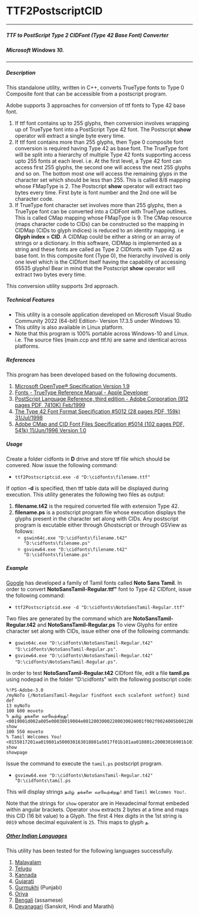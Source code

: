 # TTF2PostscriptCID
----------------------------------------------------------------------------------------
##### _TTF to PostScript Type 2 CIDFont (Type 42 Base Font) Converter_ 

##### Microsoft Windows 10.
----------------------------------------------------------------------------------------
##### Description
This standalone utility, written in C++, converts TrueType fonts to Type 0 Composite font that can be accessible from a postscript program. 

Adobe supports 3 approaches for conversion of ttf fonts to Type 42 base font.
1. If ttf font contains up to 255 glyphs, then conversion involves wrapping up of TrueType font into a PostScript Type 42 font. The Postscript **show** operator will extract a single byte every time.
2. If ttf font contains more than 255 glyphs, then Type 0 composite font conversion is required having Type 42 as base font. The TrueType font will be split into a hierarchy of multiple Type 42 fonts supporting access upto 255 fonts at each level. i.e. At the first level, a Type 42 font can access first 255 glyphs, the second one will access the next 255 glyphs and so on. The bottom most one will access the remaining glyps in the character set which should be less than 255. This is called 8/8 mapping whose FMapType is 2. The Postscript **show** operator will extract two bytes every time. First byte is font number and the 2nd one will be character code.
3. If TrueType font character set involves more than 255 glyphs, then a TrueType font can be converted into a CIDFont with TrueType outlines. This is called CMap mapping whose FMapType is 9. The CMap resource (maps character code to CIDs) can be constructed so the mapping in CIDMap (CIDs to glyph indices) is reduced to an identity mapping. i.e **Glyph index = CID**. A CIDMap could be either a string or an array of strings or a dictionary. In this software, CIDMap is implemented as a string and these fonts are called as Type 2 CIDfonts with Type 42 as base font. In this  composite font (Type 0), the hierarchy involved is only one level which is the CIDfont itself having the capability of accessing 65535 glyphs! Bear in mind that the Postscript **show** operator will extract two bytes every time.

This conversion utility supports 3rd approach.


##### Technical Features
- This utility is a console application developed on Microsoft Visual Studio Community 2022 (64-bit) Edition- Version 17.3.5 under Windows 10.
- This utility is also available in Linux platform.
- Note that this program is 100% portable across Windows-10 and Linux. i.e. The source files (main.ccp and ttf.h) are same and identical across platforms.


##### References
This program has been developed based on the following documents.
1. [Microsoft OpenType® Specification Version 1.9](https://learn.microsoft.com/en-us/typography/opentype/spec/)
2. [Fonts - TrueType Reference Manual - Apple Developer](https://developer.apple.com/fonts/TrueType-Reference-Manual/)
3. [PostScript Language Reference, third edition - Adobe Corporation (912 pages PDF, 7410K) Feb/1999](https://www.adobe.com/jp/print/postscript/pdfs/PLRM.pdf)
4. [The Type 42 Font Format Specification #5012 (28 pages PDF, 159k) 31/Jul/1998](https://adobe-type-tools.github.io/font-tech-notes/pdfs/5012.Type42_Spec.pdf)
5. [Adobe CMap and CID Font Files Specification #5014 (102 pages PDF, 541k) 11/Jun/1996 Version 1.0](https://adobe-type-tools.github.io/font-tech-notes/pdfs/5014.CIDFont_Spec.pdf)

##### Usage
Create a folder cidfonts in **D** drive and store ttf file which should be convered. Now issue the following command:
- `ttf2Postscriptcid.exe -d "D:\cidfonts\filename.ttf"`

If option **-d** is specified, then ttf table data will be displayed during execution.
This utility generates the following two files as output:
1. **filename.t42** is the required converted file with extension Type 42.
2. **filename.ps** is a postscript program file whose execution displays the glyphs present in the character set along with CIDs. Any postscript program is excutable either through Ghostscript or through GSView as follows:
   - `gswin64c.exe "D:\cidfonts\filename.t42" "D:\cidfonts\filename.ps"`
   - `gsview64.exe "D:\cidfonts\filename.t42" "D:\cidfonts\filename.ps"`

##### Example
[Google](https://fonts.google.com/noto/specimen/Noto+Sans+Tamil) has developed a family of Tamil fonts called **Noto Sans Tamil**.
In order to convert **NotoSansTamil-Regular.ttf"** font to Type 42 CIDfont, issue the following command:
- `ttf2Postscriptcid.exe -d "D:\cidfonts\NotoSansTamil-Regular.ttf"`

Two files are generated by the command which are **NotoSansTamil-Regular.t42** and **NotoSansTamil-Regular.ps**
To view Glyphs for entire character set along with CIDs, issue either one of the following commands:

- `gswin64c.exe "D:\cidfonts\NotoSansTamil-Regular.t42" "D:\cidfonts\NotoSansTamil-Regular.ps"`.
- `gsview64.exe "D:\cidfonts\NotoSansTamil-Regular.t42" "D:\cidfonts\NotoSansTamil-Regular.ps"`.

In order to test **NotoSansTamil-Regular.t42** CIDfont file, edit a file **tamil.ps** using nodepad in the folder "D:\cidfonts\" with the following postscript code:
```
%!PS-Adobe-3.0
/myNoTo {/NotoSansTamil-Regular findfont exch scalefont setfont} bind def
13 myNoTo
100 600 moveto 
% தமிழ் தங்களை வரவேற்கிறது!
<0019001d002a005e00030019004e00120030002200030024001f002f0024005b0012002a0020007a00aa> show
100 550 moveto 
% Tamil Welcomes You!
<0155017201aa019801a500030163018801a5017f01b101aa018801c20003016901b101cb00aa00b5> show
showpage
```

Issue the command  to execute the `tamil.ps` postscript program. 
- `gsview64.exe "D:\cidfonts\NotoSansTamil-Regular.t42" "D:\cidfonts\tamil.ps`

This will display strings `தமிழ் தங்களை வரவேற்கிறது!` and `Tamil Welcomes You!`.

Note that the strings for `show` operator are in Hexadecimal format embeded within angular brackets. Operator `show` extracts 2 bytes at a time and maps this CID (16 bit value) to a Glyph.
The first 4 Hex digits in the 1st string is `0019` whose decimal equivalent is `25`. This maps to glyph `த`.

##### [Other Indian Languages](https://fonts.google.com/noto/fonts)
This utility has been tested for the following languages successfully.
1. [Malayalam](https://fonts.google.com/noto/specimen/Noto+Sans+Malayalam)
2. [Telugu](https://fonts.google.com/noto/specimen/Noto+Sans+Telugu)
3. [Kannada](https://fonts.google.com/noto/specimen/Noto+Sans+Kannada)
4. [Gujarati](https://fonts.google.com/noto/specimen/Noto+Sans+Gujarati)
5. [Gurmukhi](https://fonts.google.com/noto/specimen/Noto+Sans+Gurmukhi) (Punjabi)
6. [Oriya](https://fonts.google.com/noto/specimen/Noto+Sans+Oriya)
7. [Bengali](https://fonts.google.com/noto/specimen/Noto+Sans+Bengali) (assamese)
8. [Devanagari](https://fonts.google.com/noto/specimen/Noto+Sans+Devanagari) (Sanskrit, Hindi and Marathi)